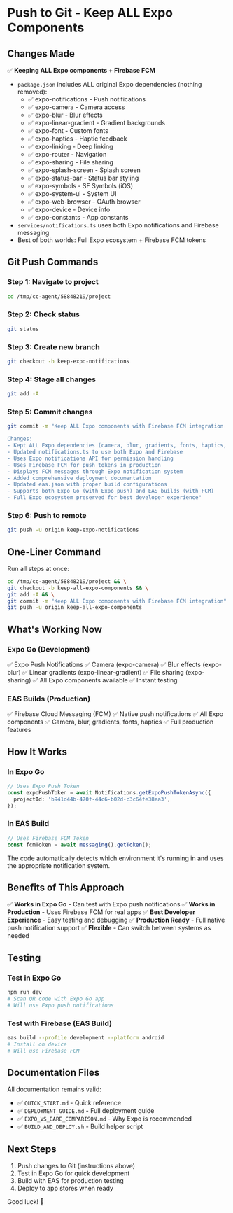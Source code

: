 # Push to Git - Keep ALL Expo Components

## Changes Made

✅ **Keeping ALL Expo components + Firebase FCM**
- `package.json` includes ALL original Expo dependencies (nothing removed):
  - ✅ expo-notifications - Push notifications
  - ✅ expo-camera - Camera access
  - ✅ expo-blur - Blur effects
  - ✅ expo-linear-gradient - Gradient backgrounds
  - ✅ expo-font - Custom fonts
  - ✅ expo-haptics - Haptic feedback
  - ✅ expo-linking - Deep linking
  - ✅ expo-router - Navigation
  - ✅ expo-sharing - File sharing
  - ✅ expo-splash-screen - Splash screen
  - ✅ expo-status-bar - Status bar styling
  - ✅ expo-symbols - SF Symbols (iOS)
  - ✅ expo-system-ui - System UI
  - ✅ expo-web-browser - OAuth browser
  - ✅ expo-device - Device info
  - ✅ expo-constants - App constants
- `services/notifications.ts` uses both Expo notifications and Firebase messaging
- Best of both worlds: Full Expo ecosystem + Firebase FCM tokens

## Git Push Commands

### Step 1: Navigate to project
```bash
cd /tmp/cc-agent/58848219/project
```

### Step 2: Check status
```bash
git status
```

### Step 3: Create new branch
```bash
git checkout -b keep-expo-notifications
```

### Step 4: Stage all changes
```bash
git add -A
```

### Step 5: Commit changes
```bash
git commit -m "Keep ALL Expo components with Firebase FCM integration

Changes:
- Kept ALL Expo dependencies (camera, blur, gradients, fonts, haptics, etc.)
- Updated notifications.ts to use both Expo and Firebase
- Uses Expo notifications API for permission handling
- Uses Firebase FCM for push tokens in production
- Displays FCM messages through Expo notification system
- Added comprehensive deployment documentation
- Updated eas.json with proper build configurations
- Supports both Expo Go (with Expo push) and EAS builds (with FCM)
- Full Expo ecosystem preserved for best developer experience"
```

### Step 6: Push to remote
```bash
git push -u origin keep-expo-notifications
```

## One-Liner Command

Run all steps at once:
```bash
cd /tmp/cc-agent/58848219/project && \
git checkout -b keep-all-expo-components && \
git add -A && \
git commit -m "Keep ALL Expo components with Firebase FCM integration" && \
git push -u origin keep-all-expo-components
```

## What's Working Now

### Expo Go (Development)
✅ Expo Push Notifications
✅ Camera (expo-camera)
✅ Blur effects (expo-blur)
✅ Linear gradients (expo-linear-gradient)
✅ File sharing (expo-sharing)
✅ All Expo components available
✅ Instant testing

### EAS Builds (Production)
✅ Firebase Cloud Messaging (FCM)
✅ Native push notifications
✅ All Expo components
✅ Camera, blur, gradients, fonts, haptics
✅ Full production features

## How It Works

### In Expo Go
```typescript
// Uses Expo Push Token
const expoPushToken = await Notifications.getExpoPushTokenAsync({
  projectId: 'b941d44b-470f-44c6-b02d-c3c64fe38ea3',
});
```

### In EAS Build
```typescript
// Uses Firebase FCM Token
const fcmToken = await messaging().getToken();
```

The code automatically detects which environment it's running in and uses the appropriate notification system.

## Benefits of This Approach

✅ **Works in Expo Go** - Can test with Expo push notifications
✅ **Works in Production** - Uses Firebase FCM for real apps
✅ **Best Developer Experience** - Easy testing and debugging
✅ **Production Ready** - Full native push notification support
✅ **Flexible** - Can switch between systems as needed

## Testing

### Test in Expo Go
```bash
npm run dev
# Scan QR code with Expo Go app
# Will use Expo push notifications
```

### Test with Firebase (EAS Build)
```bash
eas build --profile development --platform android
# Install on device
# Will use Firebase FCM
```

## Documentation Files

All documentation remains valid:
- ✅ `QUICK_START.md` - Quick reference
- ✅ `DEPLOYMENT_GUIDE.md` - Full deployment guide
- ✅ `EXPO_VS_BARE_COMPARISON.md` - Why Expo is recommended
- ✅ `BUILD_AND_DEPLOY.sh` - Build helper script

## Next Steps

1. Push changes to Git (instructions above)
2. Test in Expo Go for quick development
3. Build with EAS for production testing
4. Deploy to app stores when ready

Good luck! 🚀
